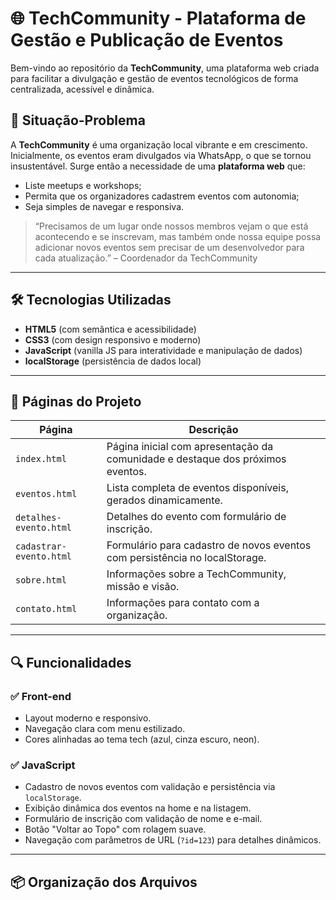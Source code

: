 
# 🌐 TechCommunity - Plataforma de Gestão e Publicação de Eventos

Bem-vindo ao repositório da **TechCommunity**, uma plataforma web criada para facilitar a divulgação e gestão de eventos tecnológicos de forma centralizada, acessível e dinâmica.

## 🧩 Situação-Problema

A **TechCommunity** é uma organização local vibrante e em crescimento. Inicialmente, os eventos eram divulgados via WhatsApp, o que se tornou insustentável. Surge então a necessidade de uma **plataforma web** que:

- Liste meetups e workshops;
- Permita que os organizadores cadastrem eventos com autonomia;
- Seja simples de navegar e responsiva.

> “Precisamos de um lugar onde nossos membros vejam o que está acontecendo e se inscrevam, mas também onde nossa equipe possa adicionar novos eventos sem precisar de um desenvolvedor para cada atualização.” – Coordenador da TechCommunity

---

## 🛠️ Tecnologias Utilizadas

- **HTML5** (com semântica e acessibilidade)
- **CSS3** (com design responsivo e moderno)
- **JavaScript** (vanilla JS para interatividade e manipulação de dados)
- **localStorage** (persistência de dados local)

---

## 📄 Páginas do Projeto

| Página                     | Descrição                                                                 |
|---------------------------|---------------------------------------------------------------------------|
| `index.html`              | Página inicial com apresentação da comunidade e destaque dos próximos eventos. |
| `eventos.html`            | Lista completa de eventos disponíveis, gerados dinamicamente.             |
| `detalhes-evento.html`    | Detalhes do evento com formulário de inscrição.                           |
| `cadastrar-evento.html`   | Formulário para cadastro de novos eventos com persistência no localStorage. |
| `sobre.html`              | Informações sobre a TechCommunity, missão e visão.                        |
| `contato.html`            | Informações para contato com a organização.                               |

---

## 🔍 Funcionalidades

### ✅ Front-end
- Layout moderno e responsivo.
- Navegação clara com menu estilizado.
- Cores alinhadas ao tema tech (azul, cinza escuro, neon).

### ✅ JavaScript
- Cadastro de novos eventos com validação e persistência via `localStorage`.
- Exibição dinâmica dos eventos na home e na listagem.
- Formulário de inscrição com validação de nome e e-mail.
- Botão "Voltar ao Topo" com rolagem suave.
- Navegação com parâmetros de URL (`?id=123`) para detalhes dinâmicos.

---

## 📦 Organização dos Arquivos

